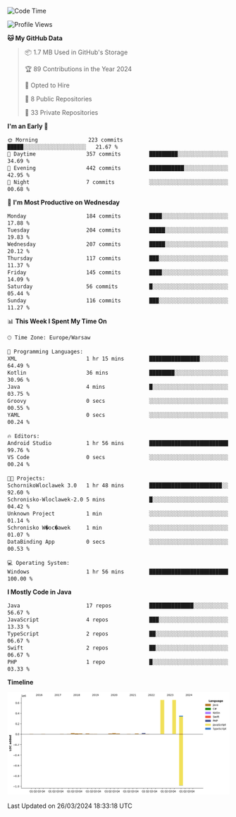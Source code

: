 <!--START_SECTION:waka-->
![Code Time](http://img.shields.io/badge/Code%20Time-178%20hrs%2048%20mins-blue)

![Profile Views](http://img.shields.io/badge/Profile%20Views-0-blue)

**🐱 My GitHub Data** 

> 📦 1.7 MB Used in GitHub's Storage 
 > 
> 🏆 89 Contributions in the Year 2024
 > 
> 💼 Opted to Hire
 > 
> 📜 8 Public Repositories 
 > 
> 🔑 33 Private Repositories 
 > 
**I'm an Early 🐤** 

```text
🌞 Morning                223 commits         █████░░░░░░░░░░░░░░░░░░░░   21.67 % 
🌆 Daytime                357 commits         █████████░░░░░░░░░░░░░░░░   34.69 % 
🌃 Evening                442 commits         ███████████░░░░░░░░░░░░░░   42.95 % 
🌙 Night                  7 commits           ░░░░░░░░░░░░░░░░░░░░░░░░░   00.68 % 
```
📅 **I'm Most Productive on Wednesday** 

```text
Monday                   184 commits         ████░░░░░░░░░░░░░░░░░░░░░   17.88 % 
Tuesday                  204 commits         █████░░░░░░░░░░░░░░░░░░░░   19.83 % 
Wednesday                207 commits         █████░░░░░░░░░░░░░░░░░░░░   20.12 % 
Thursday                 117 commits         ███░░░░░░░░░░░░░░░░░░░░░░   11.37 % 
Friday                   145 commits         ████░░░░░░░░░░░░░░░░░░░░░   14.09 % 
Saturday                 56 commits          █░░░░░░░░░░░░░░░░░░░░░░░░   05.44 % 
Sunday                   116 commits         ███░░░░░░░░░░░░░░░░░░░░░░   11.27 % 
```


📊 **This Week I Spent My Time On** 

```text
🕑︎ Time Zone: Europe/Warsaw

💬 Programming Languages: 
XML                      1 hr 15 mins        ████████████████░░░░░░░░░   64.49 % 
Kotlin                   36 mins             ████████░░░░░░░░░░░░░░░░░   30.96 % 
Java                     4 mins              █░░░░░░░░░░░░░░░░░░░░░░░░   03.75 % 
Groovy                   0 secs              ░░░░░░░░░░░░░░░░░░░░░░░░░   00.55 % 
YAML                     0 secs              ░░░░░░░░░░░░░░░░░░░░░░░░░   00.24 % 

🔥 Editors: 
Android Studio           1 hr 56 mins        █████████████████████████   99.76 % 
VS Code                  0 secs              ░░░░░░░░░░░░░░░░░░░░░░░░░   00.24 % 

🐱‍💻 Projects: 
SchornikoWloclawek 3.0   1 hr 48 mins        ███████████████████████░░   92.60 % 
Schronisko-Wloclawek-2.0 5 mins              █░░░░░░░░░░░░░░░░░░░░░░░░   04.42 % 
Unknown Project          1 min               ░░░░░░░░░░░░░░░░░░░░░░░░░   01.14 % 
Schronisko W�oc�awek     1 min               ░░░░░░░░░░░░░░░░░░░░░░░░░   01.07 % 
DataBinding App          0 secs              ░░░░░░░░░░░░░░░░░░░░░░░░░   00.53 % 

💻 Operating System: 
Windows                  1 hr 56 mins        █████████████████████████   100.00 % 
```

**I Mostly Code in Java** 

```text
Java                     17 repos            ██████████████░░░░░░░░░░░   56.67 % 
JavaScript               4 repos             ███░░░░░░░░░░░░░░░░░░░░░░   13.33 % 
TypeScript               2 repos             ██░░░░░░░░░░░░░░░░░░░░░░░   06.67 % 
Swift                    2 repos             ██░░░░░░░░░░░░░░░░░░░░░░░   06.67 % 
PHP                      1 repo              █░░░░░░░░░░░░░░░░░░░░░░░░   03.33 % 
```



**Timeline**

![Lines of Code chart](https://raw.githubusercontent.com/KuaQ/KuaQ/main/assets/bar_graph.png)


 Last Updated on 26/03/2024 18:33:18 UTC
<!--END_SECTION:waka-->
